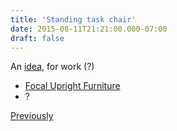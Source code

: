 ```yaml
---
title: 'Standing task chair'
date: 2015-08-11T21:21:00.000-07:00
draft: false
---
```


An [idea](https://www.google.com/search?q=Standing+task+chair), for work (?)  
  

*   [Focal Upright Furniture](http://www.focaluprightfurniture.com/)
*   ?

  
[Previously](http://iokevins.blogspot.com/2011/04/chair-for-standing-desk-search-notes.html)